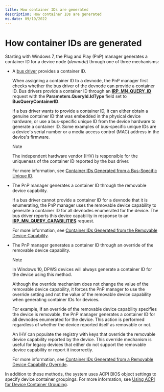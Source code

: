 ```yaml
---
title: How container IDs are generated
description: How container IDs are generated
ms.date: 09/19/2022
---
```


# How container IDs are generated

Starting with Windows 7, the Plug and Play (PnP) manager generates a container ID for a device node (*devnode*) through one of three mechanisms:

- A [bus driver](../kernel/bus-drivers.md) provides a container ID.

    When assigning a container ID to a devnode, the PnP manager first checks whether the bus driver of the devnode can provide a container ID. Bus drivers provide a container ID through an [**IRP_MN_QUERY_ID**](../kernel/irp-mn-query-id.md) request with the **Parameters.QueryId.IdType** field set to **BusQueryContainerID**.

    If a bus driver wants to provide a container ID, it can either obtain a genuine container ID that was embedded in the physical device hardware, or use a bus-specific unique ID from the device hardware to generate a container ID. Some examples of bus-specific unique IDs are a device's serial number or a media access control (MAC) address in the device's firmware.

    > [!NOTE]
    > The independent hardware vendor (IHV) is responsible for the uniqueness of the container ID reported by the bus driver.

    For more information, see [Container IDs Generated from a Bus-Specific Unique ID](container-ids-generated-from-a-bus-specific-unique-id.md).

- The PnP manager generates a container ID through the removable device capability.

    If a bus driver cannot provide a container ID for a devnode that it is enumerating, the PnP manager uses the removable device capability to generate a container ID for all devnodes enumerated for the device. The bus driver reports this device capability in response to an [**IRP_MN_QUERY_CAPABILITIES**](../kernel/irp-mn-query-capabilities.md) request.

    For more information, see [Container IDs Generated from the Removable Device Capability](container-ids-generated-from-the-removable-device-capability.md).

- The PnP manager generates a container ID through an override of the removable device capability.

    > [!NOTE]
    > In Windows 10, DPWS devices will always generate a container ID for the device using this method.

    Although the override mechanism does not change the value of the removable device capability, it forces the PnP manager to use the override setting and not the value of the removable device capability when generating container IDs for devices.

    For example, if an override of the removable device capability specifies the device is removable, the PnP manager generates a container ID for all devnodes enumerated for the device. This action is performed regardless of whether the device reported itself as removable or not.

    An IHV can populate the registry with keys that override the removable device capability reported by the device. This override mechanism is useful for legacy devices that either do not support the removable device capability or report it incorrectly.

    For more information, see [Container IDs Generated from a Removable Device Capability Override](container-ids-generated-from-a-removable-device-capability-override.md).

In addition to these methods, the system uses ACPI BIOS object settings to specify device container groupings. For more information, see [Using ACPI for Device Container Grouping](using-acpi-for-device-container-grouping.md).
